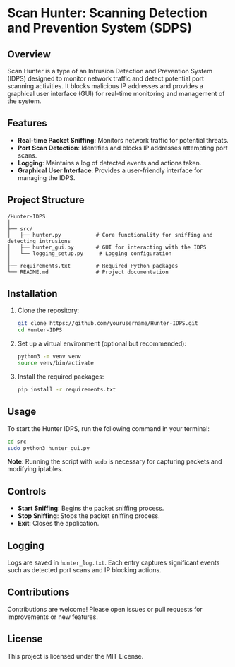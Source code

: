 # Scan Hunter: Scanning Detection and Prevention System (SDPS)

## Overview
Scan Hunter is a type of an Intrusion Detection and Prevention System (IDPS) designed to monitor network traffic and detect potential port scanning activities. It blocks malicious IP addresses and provides a graphical user interface (GUI) for real-time monitoring and management of the system.

## Features
- **Real-time Packet Sniffing**: Monitors network traffic for potential threats.
- **Port Scan Detection**: Identifies and blocks IP addresses attempting port scans.
- **Logging**: Maintains a log of detected events and actions taken.
- **Graphical User Interface**: Provides a user-friendly interface for managing the IDPS.

## Project Structure
```
/Hunter-IDPS
│
├── src/
│   ├── hunter.py           # Core functionality for sniffing and detecting intrusions
│   ├── hunter_gui.py       # GUI for interacting with the IDPS
│   └── logging_setup.py     # Logging configuration
│
├── requirements.txt        # Required Python packages
└── README.md               # Project documentation
```

## Installation
1. Clone the repository:
   ```bash
   git clone https://github.com/yourusername/Hunter-IDPS.git
   cd Hunter-IDPS
   ```

2. Set up a virtual environment (optional but recommended):
   ```bash
   python3 -m venv venv
   source venv/bin/activate
   ```

3. Install the required packages:
   ```bash
   pip install -r requirements.txt
   ```

## Usage
To start the Hunter IDPS, run the following command in your terminal:
```bash
cd src
sudo python3 hunter_gui.py
```

**Note**: Running the script with `sudo` is necessary for capturing packets and modifying iptables.

## Controls
- **Start Sniffing**: Begins the packet sniffing process.
- **Stop Sniffing**: Stops the packet sniffing process.
- **Exit**: Closes the application.

## Logging
Logs are saved in `hunter_log.txt`. Each entry captures significant events such as detected port scans and IP blocking actions.

## Contributions
Contributions are welcome! Please open issues or pull requests for improvements or new features.

## License
This project is licensed under the MIT License.

